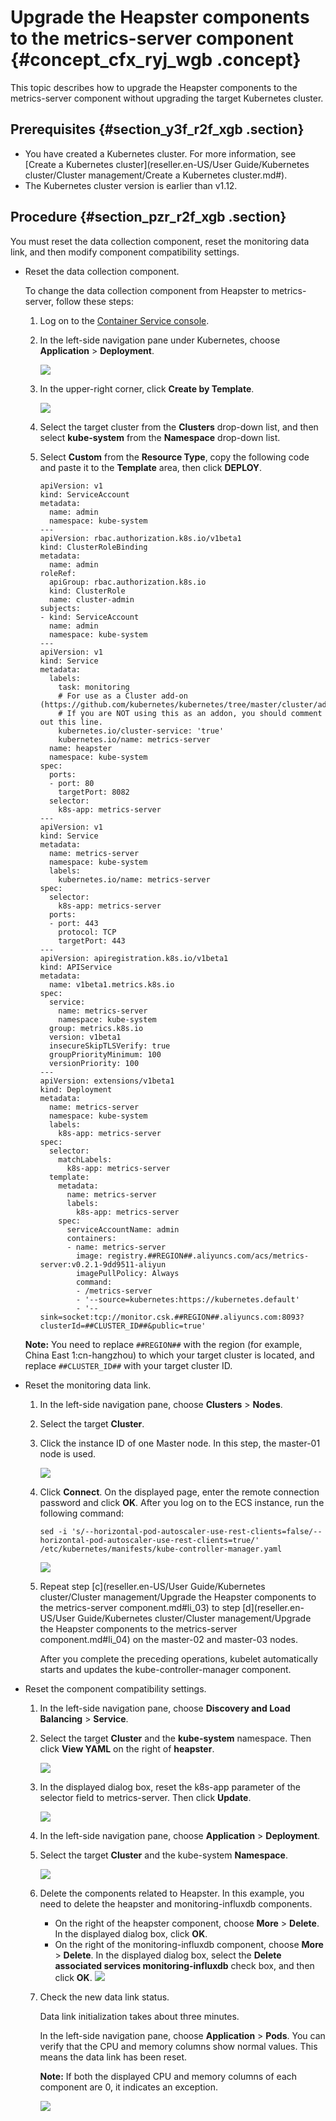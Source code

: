 # Upgrade the Heapster components to the metrics-server component {#concept_cfx_ryj_wgb .concept}

This topic describes how to upgrade the Heapster components to the metrics-server component without upgrading the target Kubernetes cluster.

## Prerequisites {#section_y3f_r2f_xgb .section}

-   You have created a Kubernetes cluster. For more information, see [Create a Kubernetes cluster](reseller.en-US/User Guide/Kubernetes cluster/Cluster management/Create a Kubernetes cluster.md#).
-   The Kubernetes cluster version is earlier than v1.12.

## Procedure {#section_pzr_r2f_xgb .section}

You must reset the data collection component, reset the monitoring data link, and then modify component compatibility settings.

-   Reset the data collection component.

    To change the data collection component from Heapster to metrics-server, follow these steps:

    1.  Log on to the [Container Service console](https://partners-intl.console.aliyun.com/#/cs).
    2.  In the left-side navigation pane under Kubernetes, choose **Application** \> **Deployment**.

        ![](http://static-aliyun-doc.oss-cn-hangzhou.aliyuncs.com/assets/img/129974/155134723539478_en-US.png)

    3.  In the upper-right corner, click **Create by Template**.

        ![](http://static-aliyun-doc.oss-cn-hangzhou.aliyuncs.com/assets/img/129974/155134723539496_en-US.png)

    4.  Select the target cluster from the **Clusters** drop-down list, and then select **kube-system** from the **Namespace** drop-down list.
    5.  Select **Custom** from the **Resource Type**, copy the following code and paste it to the **Template** area, then click **DEPLOY**.

        ```
        apiVersion: v1
        kind: ServiceAccount
        metadata:
          name: admin
          namespace: kube-system
        ---
        apiVersion: rbac.authorization.k8s.io/v1beta1
        kind: ClusterRoleBinding
        metadata:
          name: admin
        roleRef:
          apiGroup: rbac.authorization.k8s.io
          kind: ClusterRole
          name: cluster-admin
        subjects:
        - kind: ServiceAccount
          name: admin
          namespace: kube-system
        ---
        apiVersion: v1
        kind: Service
        metadata:
          labels:
            task: monitoring
            # For use as a Cluster add-on (https://github.com/kubernetes/kubernetes/tree/master/cluster/addons)
            # If you are NOT using this as an addon, you should comment out this line.
            kubernetes.io/cluster-service: 'true'
            kubernetes.io/name: metrics-server
          name: heapster
          namespace: kube-system
        spec:
          ports:
          - port: 80
            targetPort: 8082
          selector:
            k8s-app: metrics-server
        ---
        apiVersion: v1
        kind: Service
        metadata:
          name: metrics-server
          namespace: kube-system
          labels:
            kubernetes.io/name: metrics-server
        spec:
          selector:
            k8s-app: metrics-server
          ports:
          - port: 443
            protocol: TCP
            targetPort: 443
        ---
        apiVersion: apiregistration.k8s.io/v1beta1
        kind: APIService
        metadata:
          name: v1beta1.metrics.k8s.io
        spec:
          service:
            name: metrics-server
            namespace: kube-system
          group: metrics.k8s.io
          version: v1beta1
          insecureSkipTLSVerify: true
          groupPriorityMinimum: 100
          versionPriority: 100
        ---
        apiVersion: extensions/v1beta1
        kind: Deployment
        metadata:
          name: metrics-server
          namespace: kube-system
          labels:
            k8s-app: metrics-server
        spec:
          selector:
            matchLabels:
              k8s-app: metrics-server
          template:
            metadata:
              name: metrics-server
              labels:
                k8s-app: metrics-server
            spec:
              serviceAccountName: admin
              containers:
              - name: metrics-server
                image: registry.##REGION##.aliyuncs.com/acs/metrics-server:v0.2.1-9dd9511-aliyun
                imagePullPolicy: Always
                command:
                - /metrics-server
                - '--source=kubernetes:https://kubernetes.default'
                - '--sink=socket:tcp://monitor.csk.##REGION##.aliyuncs.com:8093?clusterId=##CLUSTER_ID##&public=true'
        ```

    **Note:** You need to replace `##REGION##` with the region \(for example, China East 1:cn-hangzhou\) to which your target cluster is located, and replace `##CLUSTER_ID##` with your target cluster ID.

-   Reset the monitoring data link.
    1.  In the left-side navigation pane, choose **Clusters** \> **Nodes**.
    2.  Select the target **Cluster**.
    3.  Click the instance ID of one Master node. In this step, the master-01 node is used.

        ![](http://static-aliyun-doc.oss-cn-hangzhou.aliyuncs.com/assets/img/129974/155134723539497_en-US.png)

    4.  Click **Connect**. On the displayed page, enter the remote connection password and click **OK**. After you log on to the ECS instance, run the following command:

        ```
        sed -i 's/--horizontal-pod-autoscaler-use-rest-clients=false/--horizontal-pod-autoscaler-use-rest-clients=true/' /etc/kubernetes/manifests/kube-controller-manager.yaml
        
        ```

        ![](http://static-aliyun-doc.oss-cn-hangzhou.aliyuncs.com/assets/img/129974/155134723539498_en-US.png)

    5.  Repeat step [c](reseller.en-US/User Guide/Kubernetes cluster/Cluster management/Upgrade the Heapster components to the metrics-server component.md#li_03) to step [d](reseller.en-US/User Guide/Kubernetes cluster/Cluster management/Upgrade the Heapster components to the metrics-server component.md#li_04) on the master-02 and master-03 nodes.

        After you complete the preceding operations, kubelet automatically starts and updates the kube-controller-manager component.

-   Reset the component compatibility settings.
    1.  In the left-side navigation pane, choose **Discovery and Load Balancing** \> **Service**.
    2.  Select the target **Cluster** and the **kube-system** namespace. Then click **View YAML** on the right of **heapster**.

        ![](http://static-aliyun-doc.oss-cn-hangzhou.aliyuncs.com/assets/img/129974/155134723639499_en-US.png)

    3.  In the displayed dialog box, reset the k8s-app parameter of the selector field to metrics-server. Then click **Update**.

        ![](http://static-aliyun-doc.oss-cn-hangzhou.aliyuncs.com/assets/img/129974/155134723639500_en-US.png)

    4.  In the left-side navigation pane, choose **Application** \> **Deployment**.
    5.  Select the target **Cluster** and the kube-system **Namespace**.

        ![](http://static-aliyun-doc.oss-cn-hangzhou.aliyuncs.com/assets/img/129974/155134723639506_en-US.png)

    6.  Delete the components related to Heapster. In this example, you need to delete the heapster and monitoring-influxdb components.

        -   On the right of the heapster component, choose **More** \> **Delete**. In the displayed dialog box, click **OK**.
        -   On the right of the monitoring-influxdb component, choose **More** \> **Delete**. In the displayed dialog box, select the **Delete associated services monitoring-influxdb** check box, and then click **OK**.
        ![](http://static-aliyun-doc.oss-cn-hangzhou.aliyuncs.com/assets/img/129974/155134723639501_en-US.png)

    7.  Check the new data link status.

        Data link initialization takes about three minutes.

        In the left-side navigation pane, choose **Application** \> **Pods**. You can verify that the CPU and memory columns show normal values. This means the data link has been reset.

        **Note:** If both the displayed CPU and memory columns of each component are 0, it indicates an exception.

        ![](http://static-aliyun-doc.oss-cn-hangzhou.aliyuncs.com/assets/img/129974/155134723639502_en-US.png)



